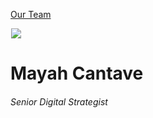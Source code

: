 





[Our Team](/who-we-are/team/)


![](data:image/gif;base64,R0lGODlhAQABAAAAACH5BAEKAAEALAAAAAABAAEAAAICTAEAOw==)![](https://www.gmmb.com/wp-content/uploads/2023/08/Mayah-Cantave-05981_RT_BW-468x468.jpg)


Mayah Cantave
=============


###### Senior Digital Strategist











